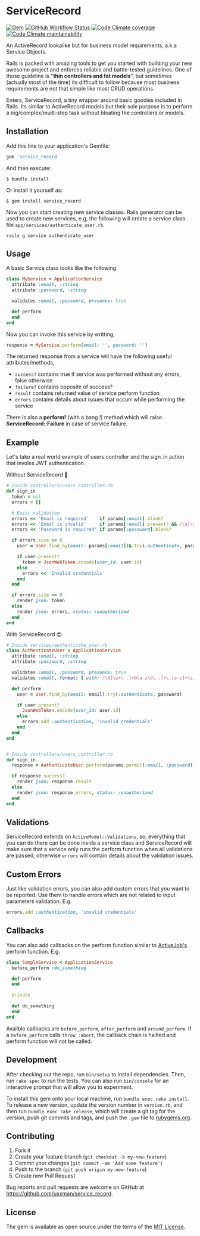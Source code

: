 # ServiceRecord

[![Gem](https://img.shields.io/gem/v/service_record)](https://rubygems.org/gems/service_record)
[![GitHub Workflow Status](https://img.shields.io/github/workflow/status/uxxman/service_record/CI)](https://github.com/uxxman/service_record/actions?query=workflow%3ACI)
[![Code Climate coverage](https://img.shields.io/codeclimate/coverage/uxxman/service_record)](https://codeclimate.com/github/uxxman/service_record)
[![Code Climate maintainability](https://img.shields.io/codeclimate/maintainability/uxxman/service_record)](https://codeclimate.com/github/uxxman/service_record)

An ActiveRecord lookalike but for business model requirements, a.k.a Service Objects.

Rails is packed with amazing tools to get you started with building your new awesome project and enforces reliable and battle-tested guidelines. One of those guideline is "**thin controllers and fat models**", but sometimes (actually most of the time) its difficult to follow because most business requirements are not that simple like most CRUD operations. 

Enters, ServiceRecord, a tiny wrapper around basic goodies included in Rails. Its similar to ActiveRecord models but their sole purpose is to perform a big/complex/muilt-step task without bloating the controllers or models.

## Installation

Add this line to your application's Gemfile:

```ruby
gem 'service_record'
```

And then execute:

```shell
$ bundle install
```

Or install it yourself as:

```shell
$ gem install service_record
```

Now you can start creating new service classes. Rails generator can be used to create new services, e.g, the following will create a service class file `app/services/authenticate_user.rb`.

```shell
rails g service authenticate_user
```

## Usage

A basic Service class looks like the following

```ruby
class MyService < ApplicationService
  attribute :email, :string
  attribute :password, :string

  validates :email, :password, presence: true

  def perform
  end
end
```

Now you can invoke this service by writting;

```ruby
response = MyService.perform(email: '', password: '')
```

The returned response from a service will have the following useful attributes/methods,

* `success?` contains true if service was performed without any errors, false otherwise
* `failure?` contains opposite of success?
* `result` contains returned value of service perform function
* `errors` contains details about issues that occurr while performing the service

There is also a **perform!** (with a bang !) method which will raise **ServiceRecord::Failure** in case of service failure.

## Example

Let's take a real world example of users controller and the sign_in action that involes JWT authentication.

Without ServiceRecord 🙈

```ruby
# Inside controllers/users_controller.rb
def sign_in
  token = nil
  errors = []

  # Basic validation
  errors << 'Email is required'    if params[:email].blank?
  errors << 'Email is invalid'     if params[:email].present? && /\A[\w+\-.]+@[a-z\d\-.]+\.[a-z]+\z/i.match?(params[:email])
  errors << 'Password is required' if params[:password].blank?

  if errors.size == 0
    user = User.find_by(email: params[:email])&.try(:authenticate, params[:password])

    if user.present?
      token = JsonWebToken.encode(user_id: user.id)
    else
      errors << 'Invalid credentials'
    end
  end

  if errors.size == 0
    render json: token
  else
    render json: errors, status: :unauthorized
  end
end
```

With ServiceRecord 😍

```ruby
# Inside services/authenticate_user.rb
class AuthenticateUser < ApplicationService
  attribute :email, :string
  attribute :password, :string

  validates :email, :password, presence: true
  validates :email, format: { with: /\A[\w+\-.]+@[a-z\d\-.]+\.[a-z]+\z/i }

  def perform
    user = User.find_by(email: email).try(:authenticate, password)

    if user.present?
      JsonWebToken.encode(user_id: user.id)
    else
      errors.add :authentication, 'invalid credentials'
    end
  end
end


# Inside controllers/users_controller.rb
def sign_in
  response = AuthenticateUser.perform(params.permit(:email, :password))

  if response.success?
    render json: response.result
  else
    render json: response.errors, status: :unauthorized
  end
end
```

## Validations

ServiceRecord extends on `ActiveModel::Validations`, so, everything that you can do there can be done inside a service class and ServiceRecord will make sure that a service only runs the perform function when all validations are passed, otherwise `errors` will contain details about the validation issues.


## Custom Errors

Just like validation errors, you can also add custom errors that you want to be reported. Use them to handle errors which are not related to input parameters validation. E.g.

```ruby
errors.add :authentication, 'invalid credentials'
```

## Callbacks

You can also add callbacks on the perform function similar to [ActiveJob's](https://edgeguides.rubyonrails.org/active_job_basics.html#callbacks) perform function. E.g.

```ruby
class SampleService < ApplicationService
  before_perform :do_something

  def perform
  end

  private
    
  def do_something
  end
end
```

Availble callbacks are `before_perform`, `after_perform` and `around_perform`. If a `before_perform` calls `throw :abort`, the callback chain is hallted and perform function will not be called.


## Development

After checking out the repo, run `bin/setup` to install dependencies. Then, run `rake spec` to run the tests. You can also run `bin/console` for an interactive prompt that will allow you to experiment.

To install this gem onto your local machine, run `bundle exec rake install`. To release a new version, update the version number in `version.rb`, and then run `bundle exec rake release`, which will create a git tag for the version, push git commits and tags, and push the `.gem` file to [rubygems.org](https://rubygems.org).

## Contributing

1. Fork it
2. Create your feature branch (`git checkout -b my-new-feature`)
3. Commit your changes (`git commit -am 'Add some feature'`)
4. Push to the branch (`git push origin my-new-feature`)
5. Create new Pull Request

Bug reports and pull requests are welcome on GitHub at https://github.com/uxxman/service_record.


## License

The gem is available as open source under the terms of the [MIT License](https://opensource.org/licenses/MIT).
